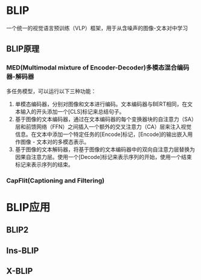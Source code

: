 # BLIP
一个统一的视觉语言预训练（VLP）框架，用于从含噪声的图像-文本对中学习
## BLIP原理
### MED(Multimodal mixture of Encoder-Decoder)多模态混合编码器-解码器
多任务模型，可以运行以下三种功能：
1. 单模态编码器，分别对图像和文本进行编码。文本编码器与BERT相同，在文本输入的开头添加一个[CLS]标记来总结句子。
2. 基于图像的文本编码器，通过在文本编码器的每个变换器块的自注意力（SA）层和前馈网络（FFN）之间插入一个额外的交叉注意力（CA）层来注入视觉信息。在文本中添加一个特定任务的[Encode]标记，[Encode]的输出嵌入用作图像 - 文本对的多模态表示。
3. 基于图像的文本解码器，将基于图像的文本编码器中的双向自注意力层替换为因果自注意力层。使用一个[Decode]标记来表示序列的开始，使用一个结束标记来表示序列的结束。
### CapFlit(Captioning and Filtering)

# BLIP应用
## BLIP2 
## Ins-BLIP
## X-BLIP
